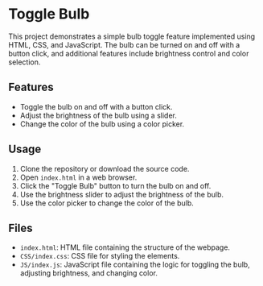 # Toggle Bulb

This project demonstrates a simple bulb toggle feature implemented using HTML, CSS, and JavaScript. The bulb can be turned on and off with a button click, and additional features include brightness control and color selection.

## Features

- Toggle the bulb on and off with a button click.
- Adjust the brightness of the bulb using a slider.
- Change the color of the bulb using a color picker.

## Usage

1. Clone the repository or download the source code.
2. Open `index.html` in a web browser.
3. Click the "Toggle Bulb" button to turn the bulb on and off.
4. Use the brightness slider to adjust the brightness of the bulb.
5. Use the color picker to change the color of the bulb.

## Files

- `index.html`: HTML file containing the structure of the webpage.
- `CSS/index.css`: CSS file for styling the elements.
- `JS/index.js`: JavaScript file containing the logic for toggling the bulb, adjusting brightness, and changing color.
